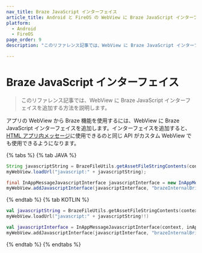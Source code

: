 ```yaml
---
nav_title: Braze JavaScript インターフェイス
article_title: Android と FireOS の WebView に Braze JavaScript インターフェースを追加する
platform: 
  - Android
  - FireOS
page_order: 9
description: "このリファレンス記事では、WebView に Braze JavaScript インターフェイスを追加する方法を説明します。"

---
```


# Braze JavaScript インターフェイス

> このリファレンス記事では、WebView に Braze JavaScript インターフェイスを追加する方法を説明します。

アプリの WebView から Braze 機能を使用するには、WebView に Braze JavaScript インターフェイスを追加します。インターフェイスを追加すると、[HTML アプリ内メッセージ]({{site.baseurl}}/user_guide/message_building_by_channel/in-app_messages/customize/#custom-html-messages)に使用できるのと同じ API がカスタム WebView でも使用できるようになります。

{% tabs %}
{% tab JAVA %}

```java
String javascriptString = BrazeFileUtils.getAssetFileStringContents(context.getAssets(), "appboy-html-in-app-message-javascript-component.js");
myWebView.loadUrl("javascript:" + javascriptString);

final InAppMessageJavascriptInterface javascriptInterface = new InAppMessageJavascriptInterface(context, inAppMessage);
myWebView.addJavascriptInterface(javascriptInterface, "brazeInternalBridge");
```

{% endtab %}
{% tab KOTLIN %}

```kotlin
val javascriptString = BrazeFileUtils.getAssetFileStringContents(context.getAssets(), "appboy-html-in-app-message-javascript-component.js")
myWebView.loadUrl("javascript:" + javascriptString!!)

val javascriptInterface = InAppMessageJavascriptInterface(context, inAppMessage)
myWebView.addJavascriptInterface(javascriptInterface, "brazeInternalBridge")
```

{% endtab %}
{% endtabs %}

